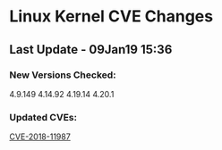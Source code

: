 
# **Linux Kernel CVE Changes**

## Last Update - 09Jan19 15:36

### **New Versions Checked:**

4.9.149
4.14.92
4.19.14
4.20.1

### **Updated CVEs:**

[CVE-2018-11987](https://www.linuxkernelcves.com/#/cves/CVE-2018-11987)
